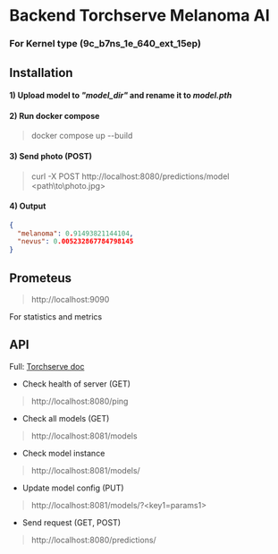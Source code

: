 # Backend Torchserve Melanoma AI
### For Kernel type (9c_b7ns_1e_640_ext_15ep)

## Installation

#### 1) Upload model to ___"model_dir"___ and rename it to ___model.pth___

#### 2) Run docker compose
> docker compose up --build

#### 3) Send photo (POST)
> curl -X POST http://localhost:8080/predictions/model <path\to\photo.jpg>

#### 4) Output
```JSON
{
  "melanoma": 0.91493821144104,
  "nevus": 0.005232867784798145
}
```

## Prometeus
> http://localhost:9090

For statistics and metrics

## API

Full: [Torchserve doc](https://pytorch.org/serve/index.html)

- Check health of server (GET)
> http://localhost:8080/ping

- Check all models (GET)
> http://localhost:8081/models

- Check model instance
> http://localhost:8081/models/ <model-name>

- Update model config (PUT)
> http://localhost:8081/models/<model-name>?<key1=params1>

- Send request (GET, POST)
> http://localhost:8080/predictions/<model-name>

